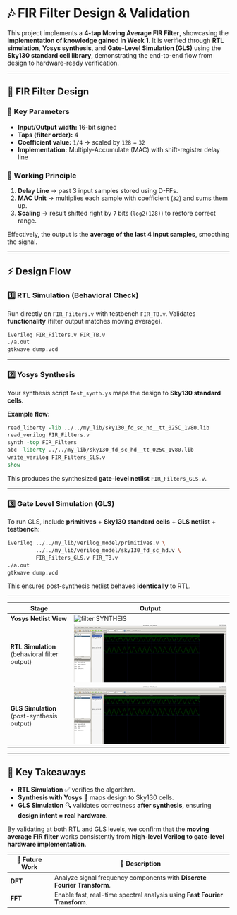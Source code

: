
# 🎶 FIR Filter Design & Validation

This project implements a **4-tap Moving Average FIR Filter**, showcasing the **implementation of knowledge gained in Week 1**. It is verified through **RTL simulation**, **Yosys synthesis**, and **Gate-Level Simulation (GLS)** using the **Sky130 standard cell library**, demonstrating the end-to-end flow from design to hardware-ready verification.

---

## 🧮 FIR Filter Design

### 🔹 Key Parameters

* **Input/Output width:** 16-bit signed
* **Taps (filter order):** 4
* **Coefficient value:** `1/4` → scaled by `128` = `32`
* **Implementation:** Multiply-Accumulate (MAC) with shift-register delay line

### 🔹 Working Principle

1. **Delay Line** → past 3 input samples stored using D-FFs.
2. **MAC Unit** → multiplies each sample with coefficient (`32`) and sums them up.
3. **Scaling** → result shifted right by `7` bits (`log2(128)`) to restore correct range.

Effectively, the output is the **average of the last 4 input samples**, smoothing the signal.

---

## ⚡ Design Flow

### 1️⃣ RTL Simulation (Behavioral Check)

Run directly on `FIR_Filters.v` with testbench `FIR_TB.v`.
Validates **functionality** (filter output matches moving average).

```sh
iverilog FIR_Filters.v FIR_TB.v
./a.out
gtkwave dump.vcd
```

---

### 2️⃣ Yosys Synthesis

Your synthesis script `Test_synth.ys` maps the design to **Sky130 standard cells**.

**Example flow:**

```tcl
read_liberty -lib ../../my_lib/sky130_fd_sc_hd__tt_025C_1v80.lib
read_verilog FIR_Filters.v
synth -top FIR_Filters
abc -liberty ../../my_lib/sky130_fd_sc_hd__tt_025C_1v80.lib
write_verilog FIR_Filters_GLS.v
show
```

This produces the synthesized **gate-level netlist** `FIR_Filters_GLS.v`.

---

### 3️⃣ Gate Level Simulation (GLS)

To run GLS, include **primitives** + **Sky130 standard cells** + **GLS netlist** + **testbench**:

```sh
iverilog ../../my_lib/verilog_model/primitives.v \
         ../../my_lib/verilog_model/sky130_fd_sc_hd.v \
         FIR_Filters_GLS.v FIR_TB.v
./a.out
gtkwave dump.vcd
```

This ensures post-synthesis netlist behaves **identically** to RTL.

---



| Stage                                         | Output                                                                       |
| --------------------------------------------- | ---------------------------------------------------------------------------- |
| **Yosys Netlist View**                        | ![filter SYNTHEIS](Project/src/FIR_Filters_GLS_show.png)               |
| **RTL Simulation** (behavioral filter output) | ![iverilog simulation](Images/Applied_filter.png)                      |
| **GLS Simulation** (post-synthesis output)    | ![ater syntheeis iverislo g simualtio ](Images/Applied_filter_GLS.png) |

---

## 🚀 Key Takeaways

* **RTL Simulation** ✅ verifies the algorithm.
* **Synthesis with Yosys** 🔧 maps design to Sky130 cells.
* **GLS Simulation** 🔍 validates correctness **after synthesis**, ensuring **design intent = real hardware**.

By validating at both RTL and GLS levels, we confirm that the **moving average FIR filter** works consistently from **high-level Verilog to gate-level hardware implementation**.


| 🔮 Future Work | 🚀 Description                                                             |
| -------------- | -------------------------------------------------------------------------- |
| **DFT**        | Analyze signal frequency components with **Discrete Fourier Transform**.   |
| **FFT**        | Enable fast, real-time spectral analysis using **Fast Fourier Transform**. |


